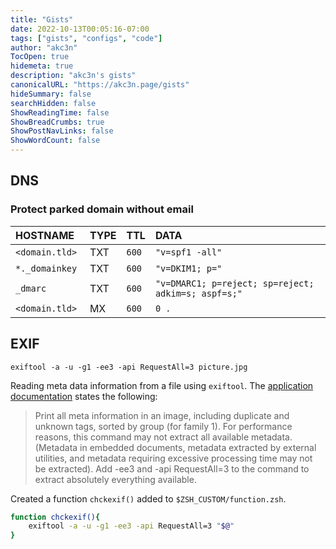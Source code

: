 ```yaml
---
title: "Gists"
date: 2022-10-13T00:05:16-07:00
tags: ["gists", "configs", "code"]
author: "akc3n"
TocOpen: true
hidemeta: true
description: "akc3n's gists"
canonicalURL: "https://akc3n.page/gists"
hideSummary: false
searchHidden: false
ShowReadingTime: false
ShowBreadCrumbs: true
ShowPostNavLinks: false
ShowWordCount: false
---
```


## DNS

### Protect parked domain without email

| HOSTNAME | TYPE | TTL | DATA |
| :--- | :--- | :--- | :--- |
| `<domain.tld> `| TXT | `600` | `"v=spf1 -all"` |
| `*._domainkey` | TXT | `600` | `"v=DKIM1; p="` |
| `_dmarc` | TXT | `600` | `"v=DMARC1; p=reject; sp=reject; adkim=s; aspf=s;"` |
| `<domain.tld>` | MX | `600` | `0 .` |

## EXIF

`exiftool -a -u -g1 -ee3 -api RequestAll=3 picture.jpg`

Reading meta data information from a file using `exiftool`. The [application documentation](https://exiftool.org/exiftool_pod.html#READING-EXAMPLES) states the following:

> Print all meta information in an image, including duplicate and unknown tags, sorted by group (for family 1). For performance reasons, this command may not extract all available metadata. (Metadata in embedded documents, metadata extracted by external utilities, and metadata requiring excessive processing time may not be extracted). Add -ee3 and -api RequestAll=3 to the command to extract absolutely everything available.

Created a function `chckexif()` added to `$ZSH_CUSTOM/function.zsh`.

```bash
function chckexif(){
    exiftool -a -u -g1 -ee3 -api RequestAll=3 "$@"
}
```
